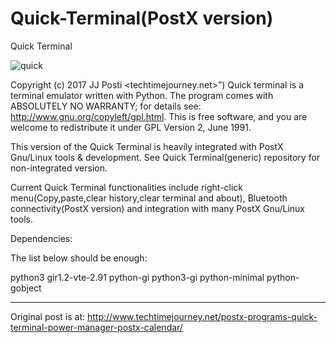 # Quick-Terminal(PostX version)
Quick Terminal

![quick](https://user-images.githubusercontent.com/29865797/28218981-fec36f6e-68c2-11e7-8f04-9f93c84adf7a.jpg)

Copyright (c) 2017 JJ Posti <techtimejourney.net>”)
Quick terminal is a terminal emulator written with Python. The program comes with ABSOLUTELY NO WARRANTY; for details see: http://www.gnu.org/copyleft/gpl.html. This is free software, and you are welcome to redistribute it under GPL Version 2, June 1991.

This version of the Quick Terminal is heavily integrated with PostX Gnu/Linux tools & development. See Quick Terminal(generic) repository for non-integrated version.

Current Quick Terminal functionalities include right-click menu(Copy,paste,clear history,clear terminal and about), Bluetooth connectivity(PostX version) and integration with many PostX Gnu/Linux tools.

Dependencies:

The list below should be enough:

python3 gir1.2-vte-2.91 python-gi python3-gi python-minimal python-gobject
____________________________
Original post is at:
http://www.techtimejourney.net/postx-programs-quick-terminal-power-manager-postx-calendar/
